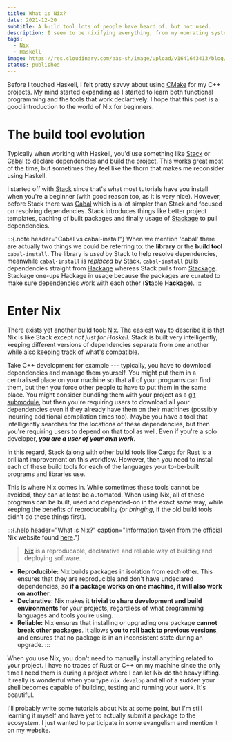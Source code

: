 ```yaml
---
title: What is Nix?
date: 2021-12-20
subtitle: A build tool lots of people have heard of, but not used.
description: I seem to be nixifying everything, from my operating system to my website. I wanted to go into a bit of detail about what it's like working with Nix.
tags:
  - Nix
  - Haskell
image: https://res.cloudinary.com/aas-sh/image/upload/v1641643413/blog/2021/12/tekatm.png
status: published
---
```


Before I touched Haskell, I felt pretty savvy about using [CMake](https://cmake.org/) for my C++ projects. My mind started expanding as I started to learn both functional programming and the tools that work declartively. I hope that this post is a good introduction to the world of Nix for beginners.

# The build tool evolution

Typically when working with Haskell, you'd use something like [Stack](https://docs.haskellstack.org/en/stable/README/) or [Cabal](https://www.haskell.org/cabal/) to declare dependencies and build the project. This works great most of the time, but sometimes they feel like the thorn that makes me reconsider using Haskell. 

I started off with [Stack](https://docs.haskellstack.org/en/stable/README/) since that's what most tutorials have you install when you're a beginner (with good reason too, as it is very nice). However, before Stack there was [Cabal](https://www.haskell.org/cabal/) which is a lot simpler than Stack and focused on resolving dependencies. Stack introduces things like better project templates, caching of built packages and finally usage of [Stackage](https://www.stackage.org/) to pull dependencies. 

:::{.note header="Cabal vs cabal-install"}
When we mention 'cabal' there are actually two things we could be referring to: the **library** or the **build tool** `cabal-install`. The library is *used* by Stack to help resolve dependencies, meanwhile `cabal-install` is *replaced* by Stack. `cabal-install` pulls dependencies straight from [Hackage](https://hackage.haskell.org/) whereas Stack pulls from [Stackage](https://ww.stackage.org). Stackage one-ups Hackage in usage because the packages are curated to make sure dependencies work with each other (**St**able H**ackage**).
:::

# Enter Nix

There exists yet another build tool: [Nix](https://nixos.org/). The easiest way to describe it is that Nix is like Stack except *not just for Haskell*. Stack is built very intelligently, keeping different versions of dependencies separate from one another while also keeping track of what's compatible. 

Take C++ development for example --- typically, you have to download dependencies and manage them yourself. You might put them in a centralised place on your machine so that all of your programs can find them, but then you force other people to have to put them in the same place. You might consider bundling them with your project as a [git submodule](https://git-scm.com/book/en/v2/Git-Tools-Submodules), but then you're requiring users to download all your dependencies even if they already have them on their machines (possibly incurring additional compilation times too). Maybe you have a tool that intelligently searches for the locations of these dependencies, but then you're requiring users to depend on that tool as well. Even if you're a solo developer, ***you are a user of your own work***.

In this regard, Stack (along with other build tools like [Cargo](https://doc.rust-lang.org/cargo/) for [Rust](https://www.rust-lang.org/) is a brilliant improvement on this workflow. However, then you need to install each of these build tools for each of the languages your to-be-built programs and libraries use.

This is where Nix comes in. While sometimes these tools cannot be avoided, they can at least be automated. When using Nix, all of these programs can be built, used and depended-on in the exact same way, while keeping the benefits of reproducability (or *bringing*, if the old build tools didn't do these things first).

:::{.help header="What is Nix?" caption="Information taken from the official Nix website found [here](https://nixos.org/)."}
> [Nix](https://nixos.org/) is a reproducable, declarative and reliable way of building and deploying software.

* **Reproducible:** Nix builds packages in isolation from each other. This ensures that they are reproducible and don't have undeclared dependencies, so **if a package works on one machine, it will also work on another**.
* **Declarative:** Nix makes it **trivial to share development and build environments** for your projects, regardless of what programming languages and tools you’re using.
* **Reliable:** Nix ensures that installing or upgrading one package **cannot break other packages**. It allows **you to roll back to previous versions**, and ensures that no package is in an inconsistent state during an upgrade.
:::

When you use Nix, you don't need to manually install anything related to your project. I have no traces of Rust or C++ on my machine since the only time I need them is during a project where I can let Nix do the heavy lifting. It really is wonderful when you type `nix develop` and all of a sudden your shell becomes capable of building, testing and running your work. It's beautiful.

I'll probably write some tutorials about Nix at some point, but I'm still learning it myself and have yet to actually submit a package to the ecosystem. I just wanted to participate in some evangelism and mention it on my website.
